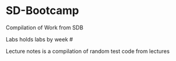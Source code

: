 # SD-Bootcamp
Compilation of Work from SDB

Labs holds labs by week #

Lecture notes is a compilation of random test code from lectures
